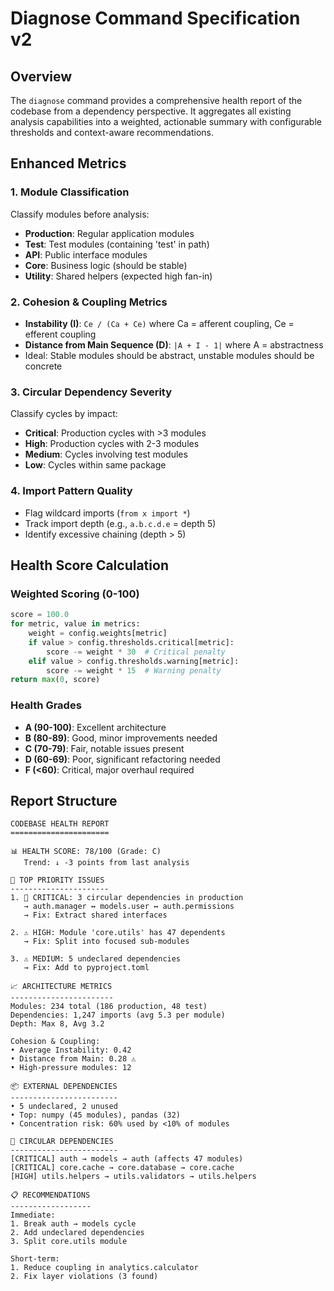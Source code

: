 # Diagnose Command Specification v2

## Overview

The `diagnose` command provides a comprehensive health report of the codebase from a dependency perspective. It aggregates all existing analysis capabilities into a weighted, actionable summary with configurable thresholds and context-aware recommendations.

## Enhanced Metrics

### 1. Module Classification
Classify modules before analysis:
- **Production**: Regular application modules
- **Test**: Test modules (containing 'test' in path)
- **API**: Public interface modules
- **Core**: Business logic (should be stable)
- **Utility**: Shared helpers (expected high fan-in)

### 2. Cohesion & Coupling Metrics
- **Instability (I)**: `Ce / (Ca + Ce)` where Ca = afferent coupling, Ce = efferent coupling
- **Distance from Main Sequence (D)**: `|A + I - 1|` where A = abstractness
- Ideal: Stable modules should be abstract, unstable modules should be concrete

### 3. Circular Dependency Severity
Classify cycles by impact:
- **Critical**: Production cycles with >3 modules
- **High**: Production cycles with 2-3 modules  
- **Medium**: Cycles involving test modules
- **Low**: Cycles within same package

### 4. Import Pattern Quality
- Flag wildcard imports (`from x import *`)
- Track import depth (e.g., `a.b.c.d.e` = depth 5)
- Identify excessive chaining (depth > 5)

## Health Score Calculation

### Weighted Scoring (0-100)
```python
score = 100.0
for metric, value in metrics:
    weight = config.weights[metric]
    if value > config.thresholds.critical[metric]:
        score -= weight * 30  # Critical penalty
    elif value > config.thresholds.warning[metric]:
        score -= weight * 15  # Warning penalty
return max(0, score)
```

### Health Grades
- **A (90-100)**: Excellent architecture
- **B (80-89)**: Good, minor improvements needed
- **C (70-79)**: Fair, notable issues present
- **D (60-69)**: Poor, significant refactoring needed
- **F (<60)**: Critical, major overhaul required

## Report Structure

```
CODEBASE HEALTH REPORT
======================

📊 HEALTH SCORE: 78/100 (Grade: C)
   Trend: ↓ -3 points from last analysis

🎯 TOP PRIORITY ISSUES
----------------------
1. 🔴 CRITICAL: 3 circular dependencies in production
   → auth.manager ↔ models.user ↔ auth.permissions
   → Fix: Extract shared interfaces

2. ⚠️ HIGH: Module 'core.utils' has 47 dependents
   → Fix: Split into focused sub-modules

3. ⚠️ MEDIUM: 5 undeclared dependencies
   → Fix: Add to pyproject.toml

📈 ARCHITECTURE METRICS
-----------------------
Modules: 234 total (186 production, 48 test)
Dependencies: 1,247 imports (avg 5.3 per module)
Depth: Max 8, Avg 3.2

Cohesion & Coupling:
• Average Instability: 0.42
• Distance from Main: 0.28 ⚠️
• High-pressure modules: 12

📦 EXTERNAL DEPENDENCIES
------------------------
• 5 undeclared, 2 unused
• Top: numpy (45 modules), pandas (32)
• Concentration risk: 60% used by <10% of modules

🔄 CIRCULAR DEPENDENCIES
------------------------
[CRITICAL] auth → models → auth (affects 47 modules)
[CRITICAL] core.cache → core.database → core.cache
[HIGH] utils.helpers → utils.validators → utils.helpers

📋 RECOMMENDATIONS
------------------
Immediate:
1. Break auth → models cycle
2. Add undeclared dependencies
3. Split core.utils module

Short-term:
1. Reduce coupling in analytics.calculator
2. Fix layer violations (3 found)
```